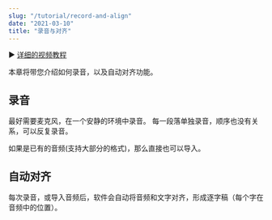```yaml
---
slug: "/tutorial/record-and-align"
date: "2021-03-10"
title: "录音与对齐"
---
```


▶️ [详细的视频教程](https://www.bilibili.com/video/BV1aa411F7Y2?p=7)

本章将带您介绍如何录音，以及自动对齐功能。

## 录音
最好需要麦克风，在一个安静的环境中录音。
每一段落单独录音，顺序也没有关系，可以反复录音。

如果是已有的音频(支持大部分的格式)，那么直接也可以导入。

## 自动对齐
每次录音，或导入音频后，软件会自动将音频和文字对齐，形成逐字稿（每个字在音频中的位置）。
